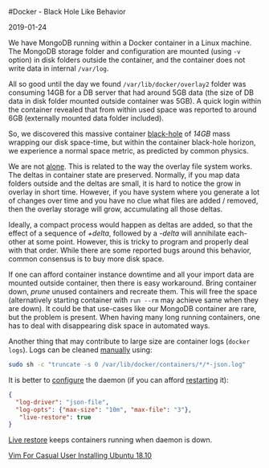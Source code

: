 #Docker - Black Hole Like Behavior

2019-01-24

<!--- tags: devops -->

We have MongoDB running within a Docker container in a Linux machine. The MongoDB storage folder and configuration are mounted (using `-v` option) in disk folders outside the container, and the container does not write data in internal `/var/log`.

All so good until the day we found `/var/lib/docker/overlay2` folder was consuming 14GB for a DB server that had around 5GB data (the size of DB data in disk folder mounted outside container was 5GB). A quick login within the container revealed that from within used space was reported to around 6GB (externally mounted data folder included).

So, we discovered this massive container [black-hole](https://en.wikipedia.org/wiki/Black_hole) of *14GB* mass wrapping our disk space-time, but within the container black-hole horizon, we experience a normal space metric, as predicted by common physics.

We are not [alone](https://forums.docker.com/t/some-way-to-clean-up-identify-contents-of-var-lib-docker-overlay/30604/11 ). This is related to the way the overlay file system works. The deltas in container state are preserved. Normally, if you map data folders outside and the deltas are small, it is hard to notice the grow in overlay in short time. However, if you have system where you generate a lot of changes over time and you have no clue what files are added / removed, then the overlay storage will grow, accumulating all those deltas.

Ideally, a compact process would happen as deltas are added, so that the effect of a sequence of *+delta*, followed by a *-delta* will annihilate each-other at some point. However, this is tricky to program and properly deal with that order. While there are some reported bugs around this behavior, common consensus is to buy more disk space.

If one can afford container instance downtime and all your import data are mounted outside container, then there is easy workaround. Bring container down, *prune* unused containers and recreate them. This will free the space (alternatively starting container with `run --rm` may achieve same when they are down). It could be that use-cases like our MongoDB container are rare, but the problem is present. When having many long running containers, one has to deal with disappearing disk space in automated ways.

Another thing that may contribute to large size are container logs (`docker logs`). Logs can be cleaned [manually](https://stackoverflow.com/questions/42510002/how-to-clear-the-logs-properly-for-a-docker-container) using:

```bash
sudo sh -c "truncate -s 0 /var/lib/docker/containers/*/*-json.log"
```

It is better to [configure](https://docs.docker.com/engine/reference/commandline/dockerd/#on-linux) the daemon (if you can afford [restarting](https://docs.docker.com/v17.09/engine/reference/commandline/dockerd/) it):

```json
{
  "log-driver": "json-file",
  "log-opts": {"max-size": "10m", "max-file": "3"},
   "live-restore": true
}
```

[Live restore](https://docs.docker.com/config/containers/live-restore/) keeps containers running when daemon is down.

<ins class='nfooter'><a rel='prev' id='fprev' href='#blog/2019/2019-03-04-Vim-For-Casual-User.md'>Vim For Casual User</a> <a rel='next' id='fnext' href='#blog/2019/2019-01-23-Installing-Ubuntu-18.10.md'>Installing Ubuntu 18.10</a></ins>
